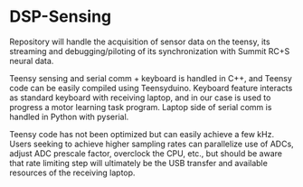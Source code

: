 # DSP-Sensing

Repository will handle the acquisition of sensor data on the teensy, its streaming and debugging/piloting of its synchronization with Summit RC+S neural data.

Teensy sensing and serial comm + keyboard is handled in C++, and Teensy code can be easily compiled using Teensyduino. Keyboard feature interacts as standard keyboard with receiving laptop, and in our case is used to progress a motor learning task program.
Laptop side of serial comm is handled in Python with pyserial.

Teensy code has not been optimized but can easily achieve a few kHz. Users seeking to achieve higher sampling rates can parallelize use of ADCs, adjust ADC prescale factor, overclock the CPU, etc., but should be aware that rate limiting step will ultimately be the USB transfer and available resources of the receiving laptop.
